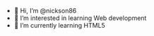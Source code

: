 - 👋 Hi, I’m @nickson86
- 👀 I’m interested in learning Web development
- 🌱 I’m currently learning HTML5


<!---
nickson86/nickson86 is a ✨ special ✨ repository because its `README.md` (this file) appears on your GitHub profile.
You can click the Preview link to take a look at your changes.
--->
